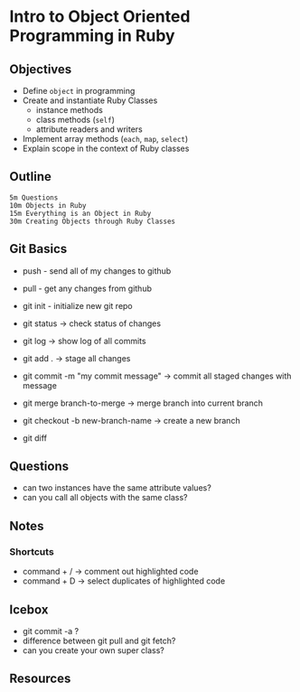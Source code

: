 # Intro to Object Oriented Programming in Ruby

## Objectives
- Define `object` in programming
- Create and instantiate Ruby Classes
    - instance methods
    - class methods (`self`)
    - attribute readers and writers
- Implement array methods (`each`, `map`, `select`)
- Explain scope in the context of Ruby classes

## Outline
```
5m Questions
10m Objects in Ruby
15m Everything is an Object in Ruby
30m Creating Objects through Ruby Classes
```

## Git Basics

- push - send all of my changes to github
- pull - get any changes from github

- git init - initialize new git repo
- git status -> check status of changes
- git log -> show log of all commits
- git add . -> stage all changes
- git commit -m "my commit message" -> commit all staged changes with message
- git merge branch-to-merge -> merge branch into current branch
- git checkout -b new-branch-name -> create a new branch
- git diff


 
## Questions
- can two instances have the same attribute values?
- can you call all objects with the same class?

## Notes

### Shortcuts
 - command + / -> comment out highlighted code
 - command + D -> select duplicates of highlighted code


## Icebox
- git commit -a ?
- difference between git pull and git fetch?
- can you create your own super class?

## Resources